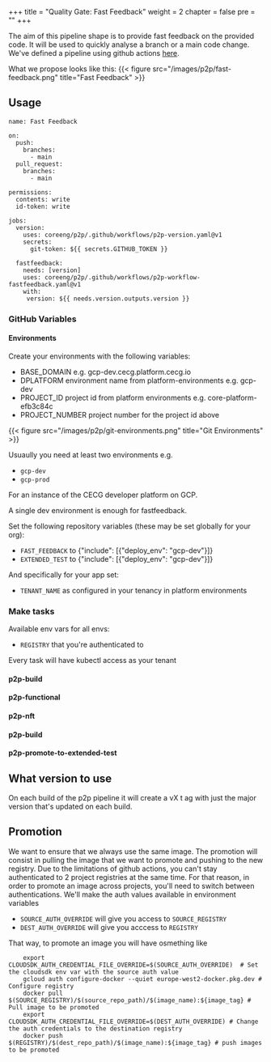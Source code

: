 +++
title = "Quality Gate: Fast Feedback"
weight = 2
chapter = false
pre = ""
+++


The aim of this pipeline shape is to provide fast feedback on the provided code. It will be used to quickly analyse a branch or a main code change.
We've defined a pipeline using github actions [here](https://github.com/coreeng/p2p).

What we propose looks like this:
{{< figure src="/images/p2p/fast-feedback.png" title="Fast Feedback" >}}


## Usage
```
name: Fast Feedback

on:
  push:
    branches:
      - main
  pull_request:
    branches:
      - main

permissions:
  contents: write
  id-token: write

jobs:
  version:
    uses: coreeng/p2p/.github/workflows/p2p-version.yaml@v1
    secrets:
      git-token: ${{ secrets.GITHUB_TOKEN }} 

  fastfeedback:
    needs: [version]
    uses: coreeng/p2p/.github/workflows/p2p-workflow-fastfeedback.yaml@v1
    with:
     version: ${{ needs.version.outputs.version }}
```

### GitHub Variables

#### Environments

Create your environments with the following variables:
* BASE_DOMAIN e.g. gcp-dev.cecg.platform.cecg.io
* DPLATFORM environment name from platform-environments e.g. gcp-dev
* PROJECT_ID project id from platform environments e.g. core-platform-efb3c84c
* PROJECT_NUMBER project number for the project id above

{{< figure src="/images/p2p/git-environments.png" title="Git Environments" >}}


Usuaully you need at least two environments e.g.

* `gcp-dev`
* `gcp-prod`


For an instance of the CECG developer platform on GCP.

A single dev environment is enough for fastfeedback.

Set the following repository variables (these may be set globally for your org):

* `FAST_FEEDBACK` to {"include": [{"deploy_env": "gcp-dev"}]}
* `EXTENDED_TEST` to {"include": [{"deploy_env": "gcp-dev"}]}

And specifically for your app set:

* `TENANT_NAME` as configured in your tenancy in platform environments

### Make tasks

Available env vars for all envs:

* `REGISTRY` that you're authenticated to

Every task will have kubectl access as your tenant

#### p2p-build
#### p2p-functional
#### p2p-nft
#### p2p-build
#### p2p-promote-to-extended-test


## What version to use
On each build of the p2p pipeline it will create a vX t ag with just the major version that's updated on each build.

## Promotion
We want to ensure that we always use the same image. The promotion will consist in pulling the image that we want to promote and pushing to the new registry. 
Due to the limitations of github actions, you can't stay authenticated to 2 project registries at the same time. For that reason, in order to promote an image across projects, you'll need to switch between authentications.
We'll make the auth values available in environment variables
* `SOURCE_AUTH_OVERRIDE` will give you access to `SOURCE_REGISTRY`
* `DEST_AUTH_OVERRIDE` will give you acccess to `REGISTRY`

That way, to promote an image you will have osmething like
```
    export CLOUDSDK_AUTH_CREDENTIAL_FILE_OVERRIDE=$(SOURCE_AUTH_OVERRIDE)  # Set the cloudsdk env var with the source auth value
	gcloud auth configure-docker --quiet europe-west2-docker.pkg.dev # Configure registry
	docker pull $(SOURCE_REGISTRY)/$(source_repo_path)/$(image_name):${image_tag} # Pull image to be promoted
	export CLOUDSDK_AUTH_CREDENTIAL_FILE_OVERRIDE=$(DEST_AUTH_OVERRIDE) # Change the auth credentials to the destination registry
	docker push $(REGISTRY)/$(dest_repo_path)/$(image_name):${image_tag} # push images to be promoted
```